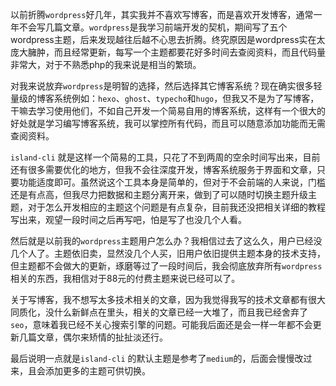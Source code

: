 <!---
{
    "title": "再见，wordpress",
    "type": "default",
    "poster": "static/img/2018-08/wordpress3.jpeg",
    "topic": "wordpress",
    "sticky": false
}
-->

以前折腾`wordpress`好几年，其实我并不喜欢写博客，而是喜欢开发博客，通常一年不会写几篇文章。`wordpress`是我学习前端开发的契机，期间写了五个wordpress主题，后来发现越往后越不心思去折腾。终究原因是wordpress实在太庞大臃肿，而且经常更新，每写一个主题都要花好多时间去查阅资料，而且代码量非常大，对于不熟悉php的我来说是相当的繁琐。

对我来说放弃`wordpress`是明智的选择，然后选择其它博客系统？现在确实很多轻量级的博客系统例如：`hexo`、`ghost`、`typecho`和`hugo`，但我又不是为了写博客，干嘛去学习使用他们，不如自己开发一个简易自用的博客系统，这样有一个很大的好处就是学习编写博客系统，我可以掌控所有代码，而且可以随意添加功能而无需查阅资料。

`island-cli` 就是这样一个简易的工具，只花了不到两周的空余时间写出来，目前还有很多需要优化的地方，但我不会往深度开发，博客系统服务于界面和文章，只要功能适度即可。虽然说这个工具本身是简单的，但对于不会前端的人来说，门槛还是有点高，但我尽力把数据和主题分离开来，做到了可以随时切换主题升级主题，对于怎么开发相应的主题这个问题是有点复杂，目前我还没把相关详细的教程写出来，观望一段时间之后再写吧，怕是写了也没几个人看。

然后就是以前我的`wordpress`主题用户怎么办？我相信过去了这么久，用户已经没几个人了。主题依旧卖，显然没几个人买，旧用户依旧提供主题本身的技术支持，但主题都不会做大的更新，琢磨等过了一段时间后，我会彻底放弃所有`wordpress`相关的东西，我相信对于88元的付费主题来说已经可以了。

关于写博客，我不想写太多技术相关的文章，因为我觉得我写的技术文章都有很大同质化，没什么新鲜点在里头，相关的文章已经一大堆了，而且我已经舍弃了`seo`，意味着我已经不关心搜索引擎的问题。可能我后面还是会一样一年都不会更新几篇文章，偶尔来矫情的扯扯淡还行。

最后说明一点就是`island-cli` 的默认主题是参考了`medium`的，后面会慢慢改过来，且会添加更多的主题可供切换。
